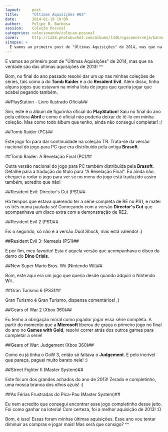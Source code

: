 ```yaml
---
layout:     post
title:      "Últimas Aquisições #03"
date:       2014-01-19 19:00
author:     Felipe B. Barbosa
session:    Coleção Pessoal
categories: colecionando/colecao-pessoal
cover:      http://i328.photobucket.com/albums/l346/vgscomcerveja/banner3_1_zpsplzx2idj.jpg
sinopse: >
  E vamos ao primeiro post de "Últimas Aquisições" de 2014, mas que na verdade são das últimas aquisições de 2013! ^^
---
```

E vamos ao primeiro post de "Últimas Aquisições" de 2014, mas que na verdade são das últimas aquisições de 2013! ^^

Bom, no final do ano passado resolvi dar um *up* nas minhas coleções de séries, tais como a do **Tomb Raider** e a do **Resident Evil**. Além disso, tinha alguns jogos que estavam na minha lista de jogos que queria jogar que acabei pegando também.

##PlayStation - Livro Ilustrado Oficial##

Sim, este é o álbum de figurinha oficial do **PlayStation**! Saiu no final do ano pela editora **Abril** e como é oficial não poderia deixar de tê-lo em minha coleção. Mas como todo álbum que tenho, ainda não consegui completar! :/

##Tomb Raider (PC)##

Este jogo foi para dar continuidade na coleção TR. Trata-se da versão nacional do jogo para PC que era distribuído pela antiga **Brasoft**.

##Tomb Raider: A Revelação Final (PC)##

Outra versão nacional do jogo para PC também distribuída pela **Brasoft**. Detalhe para a tradução do título para "A Revelação Final". Eu ainda não cheguei a rodar o jogo para ver se no menu do jogo está traduzido assim também, acredito que não!

##Resident Evil: Director's Cut (PS1)##

Há tempos que estava querendo ter a série completa de RE no PS1, e matei os três numa paulada só! Começando com a versão **Director's Cut** que acompanhava um disco extra com a demonstração de RE2.

##Resident Evil 2 (PS1)##

Eis o segundo, só não é a versão *Dual Shock*, mas está valendo! :)

##Resident Evil 3: Nemesis (PS1)##

E por fim, meu favorito! Esta é aquela versão que acompanhava o disco da demo do **Dino Crisis**.

##New Super Mario Bros. Wii (Nintendo Wii)##

Bom, este aqui era um jogo que queria desde quando adquiri o Nintendo Wii..

##Gran Turismo 6 (PS3)##

Gran Turismo é Gran Turismo, dispensa comentários! ;)

##Gears of War 2 (Xbox 360)##

Eu tenho a obrigação moral como jogador jogar essa série completa. A partir do momento que a **Microsoft** liberou de graça o primeiro jogo no final do ano no **Games with Gold**, resolvi correr atrás dos outros games para completar a série!

##Gears of War: Judgement (Xbox 360)##

Como eu já tinha o GoW 3, então só faltava o **Judgement**. E pelo incrível que pareça, paguei muito barato nele! :)

##Street Fighter II (Master System)##

Este foi um dos grandes achados do ano de 2013! Zerado e completinho, uma mosca branca dos olhos azuis! :)

##As Férias Frustradas do Pica-Pau (Master System)##

Eu nem acredito que consegui encontrar esse jogo completinho desse jeito. Foi como ganhar na loteria!
Com certeza, foi a melhor aquisição de 2013! :D

Bom, é isso! Essas foram minhas últimas aquisições. Esse ano vou tentar diminuir as compras e jogar mais! Mas será que consigo? ^^

